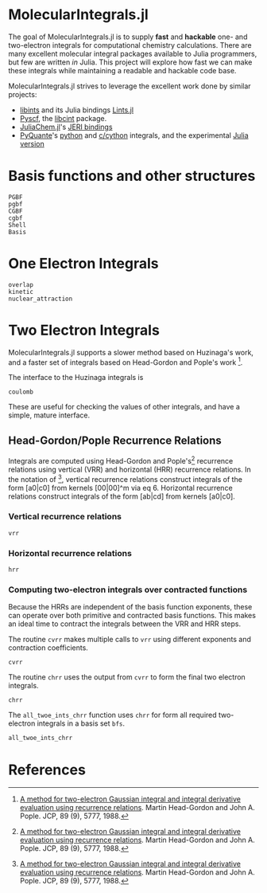 # MolecularIntegrals.jl

The goal of MolecularIntegrals.jl is to supply **fast** and
**hackable** one- and two-electron integrals for computational
chemistry calculations.  There are many excellent molecular integral
packages available to Julia programmers, but few are written *in*
Julia. This project will explore how fast we can make these integrals
while maintaining a readable and hackable code base.

MolecularIntegrals.jl strives to leverage the excellent work done by similar projects:

- [libints](https://github.com/evaleev/libint) and its Julia bindings [Lints.jl](https://github.com/FermiQC/Lints.jl)
- [Pyscf](https://github.com/pyscf/pyscf), the [libcint](https://github.com/sunqm/libcint) package.
- [JuliaChem.jl](https://github.com/davpoolechem/JuliaChem.jl)'s [JERI bindings](https://github.com/davpoolechem/JuliaChem.jl/tree/development/deps/src)
- [PyQuante](https://github.com/rpmuller/pyquante2)'s [python](https://github.com/rpmuller/pyquante2/tree/master/pyquante2/ints) and [c/cython](https://github.com/rpmuller/pyquante2/tree/master/cython) integrals, and the experimental [Julia version](https://github.com/rpmuller/pyquante2/tree/master/julia)


# Basis functions and other structures
```@docs
PGBF
pgbf
CGBF
cgbf
Shell
Basis
```

# One Electron Integrals
```@docs
overlap
kinetic
nuclear_attraction
```

# Two Electron Integrals
MolecularIntegrals.jl supports a slower method based on Huzinaga's work,
and a faster set of integrals based on Head-Gordon and Pople's work [^HGP].

The interface to the Huzinaga integrals is
```@docs
coulomb
```
These are useful for checking the values of other integrals, and have a 
simple, mature interface.

## Head-Gordon/Pople Recurrence Relations
Integrals are computed using Head-Gordon and Pople's[^HGP] recurrence relations using
vertical (VRR) and horizontal (HRR) recurrence relations. In the notation of [^HGP], vertical recurrence relations 
construct integrals of the form [a0|c0] from kernels [00|00]^m via eq 6. Horizontal recurrence relations 
construct integrals of the form [ab|cd] from kernels [a0|c0].

### Vertical recurrence relations
```@docs
vrr
```

### Horizontal recurrence relations
```@docs
hrr
```

### Computing two-electron integrals over contracted functions
Because the HRRs are independent of the basis function exponents, these can
operate over both primitive and contracted basis functions. This makes
an ideal time to contract the integrals between the VRR and HRR steps.

The routine `cvrr` makes multiple calls to `vrr` using different
exponents and contraction coefficients.
```@docs
cvrr
```

The routine `chrr` uses the output from `cvrr` to form the final two
electron integrals.
```@docs
chrr
```

The `all_twoe_ints_chrr` function uses `chrr` for form all required two-
electron integrals in a basis set `bfs`.
```@docs
all_twoe_ints_chrr
```


# References
[^HGP]: [A method for two-electron Gaussian integral and integral derivative
      evaluation using recurrence relations](https://doi.org/10.1063/1.455553). 
      Martin Head-Gordon and John A. Pople. JCP, 89 (9), 5777, 1988.
